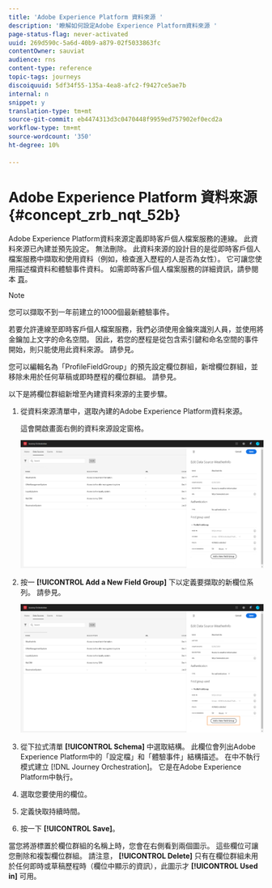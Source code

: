 ```yaml
---
title: 'Adobe Experience Platform 資料來源 '
description: '瞭解如何設定Adobe Experience Platform資料來源 '
page-status-flag: never-activated
uuid: 269d590c-5a6d-40b9-a879-02f5033863fc
contentOwner: sauviat
audience: rns
content-type: reference
topic-tags: journeys
discoiquuid: 5df34f55-135a-4ea8-afc2-f9427ce5ae7b
internal: n
snippet: y
translation-type: tm+mt
source-git-commit: eb4474313d3c0470448f9959ed757902ef0ecd2a
workflow-type: tm+mt
source-wordcount: '350'
ht-degree: 10%

---
```



# Adobe Experience Platform 資料來源 {#concept_zrb_nqt_52b}

Adobe Experience Platform資料來源定義即時客戶個人檔案服務的連線。 此資料來源已內建並預先設定。 無法刪除。 此資料來源的設計目的是從即時客戶個人檔案服務中擷取和使用資料（例如，檢查進入歷程的人是否為女性）。 它可讓您使用描述檔資料和體驗事件資料。 如需即時客戶個人檔案服務的詳細資訊，請參閱本 [頁](https://docs.adobe.com/content/help/zh-Hant/experience-platform/profile/home.html)。

>[!NOTE]
>
>您可以擷取不到一年前建立的1000個最新體驗事件。

若要允許連線至即時客戶個人檔案服務，我們必須使用金鑰來識別人員，並使用將金鑰加上文字的命名空間。 因此，若您的歷程是從包含索引鍵和命名空間的事件開始，則只能使用此資料來源。 請參見[](../building-journeys/journey.md)。

您可以編輯名為「ProfileFieldGroup」的預先設定欄位群組，新增欄位群組，並移除未用於任何草稿或即時歷程的欄位群組。 請參見[](../datasource/field-groups.md)。

以下是將欄位群組新增至內建資料來源的主要步驟。

1. 從資料來源清單中，選取內建的Adobe Experience Platform資料來源。

   這會開啟畫面右側的資料來源設定窗格。

   ![](../assets/journey23.png)

1. 按一 **[!UICONTROL Add a New Field Group]** 下以定義要擷取的新欄位系列。 請參見[](../datasource/field-groups.md)。

   ![](../assets/journey24.png)

1. 從下拉式清單 **[!UICONTROL Schema]** 中選取結構。 此欄位會列出Adobe Experience Platform中的「設定檔」和「體驗事件」結構描述。 在中不執行模式建立 [!DNL Journey Orchestration]。 它是在Adobe Experience Platform中執行。
1. 選取您要使用的欄位。
1. 定義快取持續時間。
1. 按一下 **[!UICONTROL Save]**。

當您將游標置於欄位群組的名稱上時，您會在右側看到兩個圖示。 這些欄位可讓您刪除和複製欄位群組。 請注意， **[!UICONTROL Delete]** 只有在欄位群組未用於任何即時或草稿歷程時（欄位中顯示的資訊），此圖示才 **[!UICONTROL Used in]** 可用。

